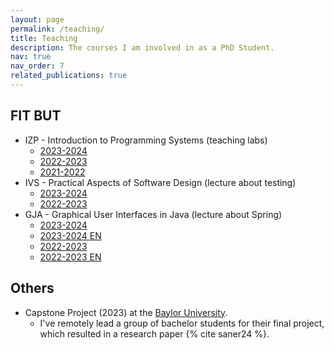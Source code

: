 ```yaml
---
layout: page
permalink: /teaching/
title: Teaching
description: The courses I am involved in as a PhD Student.
nav: true
nav_order: 7
related_publications: true
---
```


## FIT BUT

- IZP - Introduction to Programming Systems (teaching labs)
  - [2023-2024](https://www.fit.vut.cz/study/course/IZP/.en)
  - [2022-2023](https://www.fit.vut.cz/study/course/231045/.en?year=2022)
  - [2021-2022](https://www.fit.vut.cz/study/course/244899/.en?year=2021)
- IVS - Practical Aspects of Software Design (lecture about testing)
  - [2023-2024](https://www.fit.vut.cz/study/course/IVS/.en)
  - [2022-2023](https://www.fit.vut.cz/study/course/231042/.en?year=2022)
- GJA - Graphical User Interfaces in Java (lecture about Spring)
  - [2023-2024](https://www.fit.vut.cz/study/course/268202/.en)
  - [2023-2024 EN](https://www.fit.vut.cz/study/course/268203/.en)
  - [2022-2023](https://www.fit.vut.cz/study/course/259525/.en?year=2022)
  - [2022-2023 EN](https://www.fit.vut.cz/study/course/259524/.en?year=2022)

## Others

- Capstone Project (2023) at the [Baylor University](https://www.baylor.edu/).
  - I've remotely lead a group of bachelor students for their final project, which resulted in a research paper {% cite saner24 %}.
